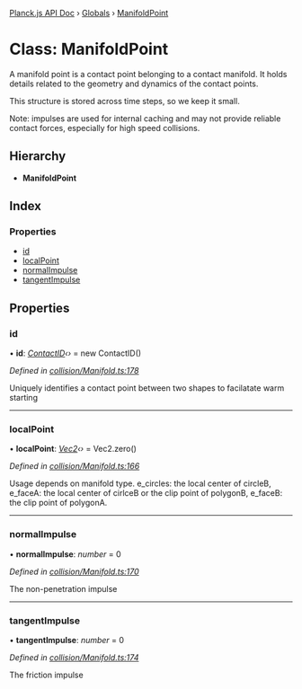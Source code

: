 [Planck.js API Doc](../README.md) › [Globals](../globals.md) › [ManifoldPoint](manifoldpoint.md)

# Class: ManifoldPoint

A manifold point is a contact point belonging to a contact manifold. It holds
details related to the geometry and dynamics of the contact points.

This structure is stored across time steps, so we keep it small.

Note: impulses are used for internal caching and may not provide reliable
contact forces, especially for high speed collisions.

## Hierarchy

* **ManifoldPoint**

## Index

### Properties

* [id](manifoldpoint.md#id)
* [localPoint](manifoldpoint.md#localpoint)
* [normalImpulse](manifoldpoint.md#normalimpulse)
* [tangentImpulse](manifoldpoint.md#tangentimpulse)

## Properties

###  id

• **id**: *[ContactID](contactid.md)‹›* = new ContactID()

*Defined in [collision/Manifold.ts:178](https://github.com/shakiba/planck.js/blob/8127f05/src/collision/Manifold.ts#L178)*

Uniquely identifies a contact point between two shapes to facilatate warm starting

___

###  localPoint

• **localPoint**: *[Vec2](vec2.md)‹›* = Vec2.zero()

*Defined in [collision/Manifold.ts:166](https://github.com/shakiba/planck.js/blob/8127f05/src/collision/Manifold.ts#L166)*

Usage depends on manifold type.
      e_circles: the local center of circleB,
      e_faceA: the local center of cirlceB or the clip point of polygonB,
      e_faceB: the clip point of polygonA.

___

###  normalImpulse

• **normalImpulse**: *number* = 0

*Defined in [collision/Manifold.ts:170](https://github.com/shakiba/planck.js/blob/8127f05/src/collision/Manifold.ts#L170)*

The non-penetration impulse

___

###  tangentImpulse

• **tangentImpulse**: *number* = 0

*Defined in [collision/Manifold.ts:174](https://github.com/shakiba/planck.js/blob/8127f05/src/collision/Manifold.ts#L174)*

The friction impulse
